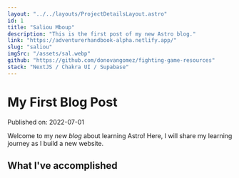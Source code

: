```yaml
---
layout: "../../layouts/ProjectDetailsLayout.astro"
id: 1
title: "Saliou Mboup"
description: "This is the first post of my new Astro blog."
link: "https://adventurerhandbook-alpha.netlify.app/"
slug: "saliou"
imgSrc: "/assets/sal.webp"
github: "https://github.com/donovangomez/fighting-game-resources"
stack: "NextJS / Chakra UI / Supabase"
---
```


# My First Blog Post

Published on: 2022-07-01

Welcome to my _new blog_ about learning Astro! Here, I will share my learning journey as I build a new website.

## What I've accomplished
